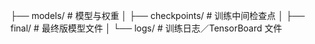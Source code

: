 ├── models/                       # 模型与权重
│   ├── checkpoints/              # 训练中间检查点
│   ├── final/                    # 最终版模型文件
│   └── logs/                     # 训练日志／TensorBoard 文件
